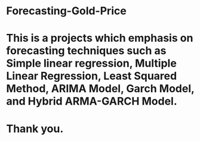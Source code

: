 # Forecasting-Gold-Price
# This is a projects which emphasis on forecasting techniques such as Simple linear regression, Multiple Linear Regression, Least Squared Method, ARIMA Model, Garch Model, and Hybrid ARMA-GARCH Model.
# Thank you.
